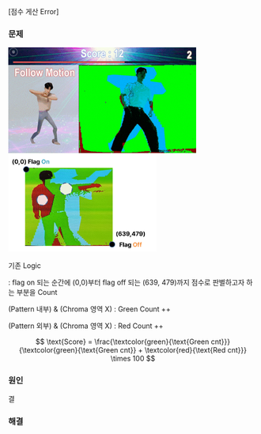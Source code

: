 [점수 게산 Error]

### 문제

<td align="center" width="400">
      <img src="https://github.com/2735C/VGA_Motion_Recognition_Game/blob/main/History/img/another/game_2.gif?raw=true" width="380">


<br>
<img src="/History/img/hw/img_114.png" width=300> 

기존 Logic 

: flag on 되는 순간에 (0,0)부터 flag off 되는 (639, 479)까지 점수로 판별하고자 하는 부분을 Count

(Pattern 내부) & (Chroma 영역 X) : Green Count ++

(Pattern 외부) & (Chroma 영역 X) : Red Count ++ 

$$
\text{Score} = \frac{\textcolor{green}{\text{Green cnt}}}{\textcolor{green}{\text{Green cnt}} + \textcolor{red}{\text{Red cnt}}} \times 100
$$

### 원인
결
### 해결

